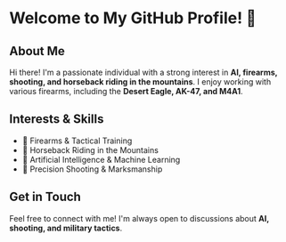 # Welcome to My GitHub Profile! 👋  

## About Me  
Hi there! I'm a passionate individual with a strong interest in **AI, firearms, shooting, and horseback riding in the mountains**. I enjoy working with various firearms, including the **Desert Eagle, AK-47, and M4A1**.  

## Interests & Skills  
- 🔫 Firearms & Tactical Training  
- 🏇 Horseback Riding in the Mountains  
- 🤖 Artificial Intelligence & Machine Learning  
- 🏹 Precision Shooting & Marksmanship  

## Get in Touch  
Feel free to connect with me! I'm always open to discussions about **AI, shooting, and military tactics**.  

 
